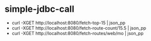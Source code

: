 # simple-jdbc-call
- curl -XGET http://localhost:8080/fetch-top-15 | json_pp
- curl -XGET http://localhost:8080/fetch-route-count/15.5 | json_pp
- curl -XGET http://localhost:8080/fetch-routes/web/mo | json_pp